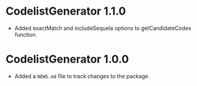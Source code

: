 # CodelistGenerator 1.1.0
* Added exactMatch and includeSequela options to getCandidateCodes function.

# CodelistGenerator 1.0.0
* Added a `NEWS.md` file to track changes to the package.
